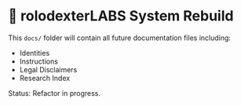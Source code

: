 # 🧠 rolodexterLABS System Rebuild

This `docs/` folder will contain all future documentation files including:
- Identities
- Instructions
- Legal Disclaimers
- Research Index

Status: Refactor in progress.
